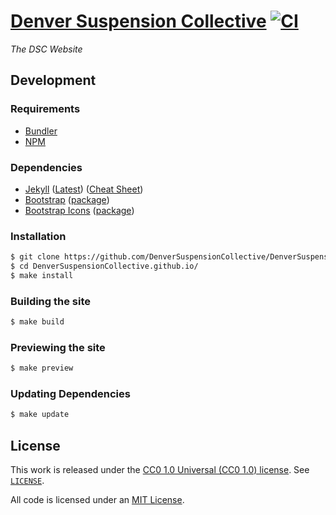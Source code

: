 # [Denver Suspension Collective](https://denversuspensioncollective.github.io) [![CI](https://github.com/DenverSuspensionCollective/DenverSuspensionCollective.github.io/actions/workflows/ci.yml/badge.svg)](https://github.com/DenverSuspensionCollective/DenverSuspensionCollective.github.io/actions/workflows/ci.yml)

*The DSC Website*

## Development

### Requirements

- [Bundler](https://bundler.io)
- [NPM](https://www.npmjs.com)

### Dependencies

- [Jekyll](https://jekyllrb.com) ([Latest](https://github.com/jekyll/jekyll/releases/latest)) ([Cheat Sheet](https://learn.cloudcannon.com/jekyll-cheat-sheet/))
- [Bootstrap](https://getbootstrap.com) ([package](https://www.npmjs.com/package/bootstrap))
- [Bootstrap Icons](https://icons.getbootstrap.com) ([package](https://www.npmjs.com/package/bootstrap-icons))

### Installation

```bash
$ git clone https://github.com/DenverSuspensionCollective/DenverSuspensionCollective.github.io.git
$ cd DenverSuspensionCollective.github.io/
$ make install
```

### Building the site

```bash
$ make build
```

### Previewing the site

```bash
$ make preview
```

### Updating Dependencies

```bash
$ make update
```

## License

This work is released under the [CC0 1.0 Universal (CC0 1.0) license](https://creativecommons.org/publicdomain/zero/1.0/). See [`LICENSE`](https://github.com/DenverSuspensionCollective/DenverSuspensionCollective.github.io/blob/main/LICENSE).

All code is licensed under an [MIT License](https://opensource.org/licenses/MIT).


